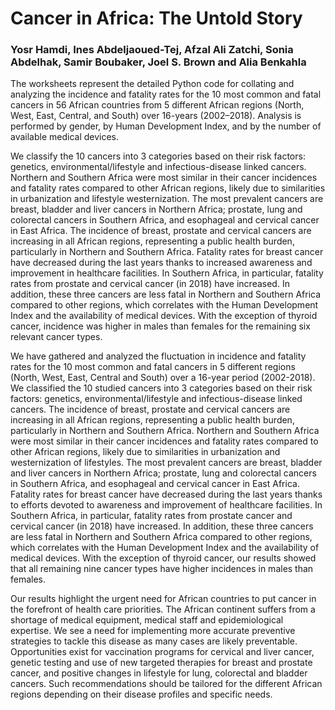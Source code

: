 # Cancer in Africa: The Untold Story
### Yosr Hamdi, Ines Abdeljaoued-Tej, Afzal Ali Zatchi, Sonia Abdelhak, Samir Boubaker, Joel S. Brown and Alia Benkahla

The worksheets represent the detailed Python code for collating and analyzing the incidence and fatality rates for the 10 most common and fatal cancers in 56 African countries from 5 different African regions (North, West, East, Central, and South) over 16-years (2002–2018). Analysis is performed by gender, by Human Development Index, and by the number of available medical devices. 

We classify the 10 cancers into 3 categories based on their risk factors: genetics, environmental/lifestyle and infectious-disease linked cancers. Northern and Southern Africa were most similar in their cancer incidences and fatality rates compared to other African regions, likely due to similarities in urbanization and lifestyle westernization. The most prevalent cancers are breast, bladder and liver cancers in Northern Africa; prostate, lung and colorectal cancers in Southern Africa, and esophageal and cervical cancer in East Africa. The incidence of breast, prostate and cervical cancers are increasing in all African regions, representing a public health burden, particularly in Northern and Southern Africa. Fatality rates for breast cancer have decreased during the last years thanks to increased awareness and improvement in healthcare facilities. In Southern Africa, in particular, fatality rates from prostate and cervical cancer (in 2018) have increased.  In addition, these three cancers are less fatal in Northern and Southern Africa compared to other regions, which correlates with the Human Development Index and the availability of medical devices. With the exception of thyroid cancer, incidence was higher in males than females for the remaining six relevant cancer types. 

We have gathered and analyzed the fluctuation in incidence and fatality rates for the 10 most common and fatal cancers in 5 different regions (North, West, East, Central and South) over a 16-year period (2002-2018). We classified the 10 studied cancers into 3 categories based on their risk factors: genetics, environmental/lifestyle and infectious-disease linked cancers. The incidence of breast, prostate and cervical cancers are increasing in all African regions, representing a public health burden, particularly in Northern and Southern Africa. Northern and Southern Africa were most similar in their cancer incidences and fatality rates compared to other African regions, likely due to similarities in urbanization and westernization of lifestyles. The most prevalent cancers are breast, bladder and liver cancers in Northern Africa; prostate, lung and colorectal cancers in Southern Africa, and esophageal and cervical cancer in East Africa. Fatality rates for breast cancer have decreased during the last years thanks to efforts devoted to awareness and improvement of healthcare facilities. In Southern Africa, in particular, fatality rates from prostate cancer and cervical cancer (in 2018) have increased.  In addition, these three cancers are less fatal in Northern and Southern Africa compared to other regions, which correlates with the Human Development Index and the availability of medical devices. With the exception of thyroid cancer, our results showed that all  remaining nine cancer types have higher incidences in males than females. 

Our results highlight the urgent need for African countries to put cancer in the forefront of health care priorities. The African continent suffers from a shortage of medical equipment, medical staff and epidemiological expertise. We see a need for implementing more accurate preventive strategies to tackle this disease as many cases are likely preventable. Opportunities exist for vaccination programs for cervical and liver cancer, genetic testing and use of new targeted therapies for breast and prostate cancer, and positive changes in lifestyle for lung, colorectal and bladder cancers. Such recommendations should be tailored for the different African regions depending on their disease profiles and specific needs. 
